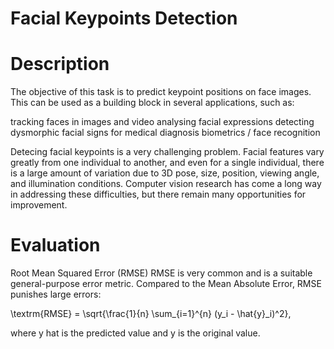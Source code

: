  # Facial Keypoints Detection

# Description
The objective of this task is to predict keypoint positions on face images. This can be used as a building block in several applications, such as:

tracking faces in images and video
analysing facial expressions
detecting dysmorphic facial signs for medical diagnosis
biometrics / face recognition

Detecing facial keypoints is a very challenging problem.  Facial features vary greatly from one individual to another, and even for a single individual, there is a large amount of variation due to 3D pose, size, position, viewing angle, and illumination conditions. Computer vision research has come a long way in addressing these difficulties, but there remain many opportunities for improvement.


# Evaluation
Root Mean Squared Error (RMSE)
RMSE is very common and is a suitable general-purpose error metric. Compared to the Mean Absolute Error, RMSE punishes large errors:

\textrm{RMSE} = \sqrt{\frac{1}{n} \sum_{i=1}^{n} (y_i - \hat{y}_i)^2},


where y hat is the predicted value and y is the original value.